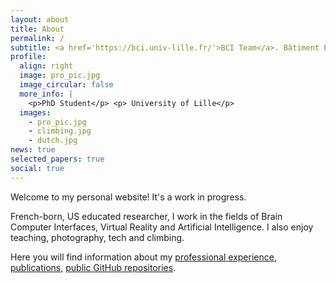 ```yaml
---
layout: about
title: About
permalink: /
subtitle: <a href='https://bci.univ-lille.fr/'>BCI Team</a>. Bâtiment ESPRIT, Avenue Henri Poincaré, 59655 Villeneuve d'Ascq.
profile:
  align: right
  image: pro_pic.jpg
  image_circular: false
  more_info: |
    <p>PhD Student</p> <p> University of Lille</p>
  images:
    - pro_pic.jpg
    - climbing.jpg
    - dutch.jpg
news: true
selected_papers: true
social: true
---
```


Welcome to my personal website! It's a work in progress.

French-born, US educated researcher, I work in the fields of Brain Computer Interfaces, Virtual Reality and Artificial Intelligence.
I also enjoy teaching, photography, tech and climbing.

Here you will find information about my [professional experience](/cv), [publications](/publications), [public GitHub repositories](/repositories).

[//]: # (Additionally, useful information can be found on my [blog]&#40;/blog&#41;.)